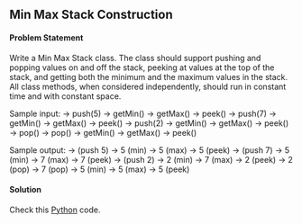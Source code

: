 ## Min Max Stack Construction

#### Problem Statement


Write a Min Max Stack class. The class should support pushing and popping values on and off the stack, peeking at values at the top of the stack, and getting both
the minimum and the maximum values in the stack. All class methods, when considered independently, should run in constant time and with constant space.

Sample input:
-> push(5)
-> getMin()
-> getMax()
-> peek()
-> push(7)
-> getMin()
-> getMax()
-> peek()
-> push(2)
-> getMin()
-> getMax()
-> peek()
-> pop()
-> pop()
-> getMin()
-> getMax()
-> peek()

Sample output:
-> (push 5)
-> 5 (min)
-> 5 (max)
-> 5 (peek)
-> (push 7)
-> 5 (min)
-> 7 (max)
-> 7 (peek)
-> (push 2)
-> 2 (min)
-> 7 (max)
-> 2 (peek)
-> 2 (pop)
-> 7 (pop)
-> 5 (min)
-> 5 (max)
-> 5 (peek)


#### Solution

Check this [Python](../python/Min_Max_Stack_Construction.py) code.

